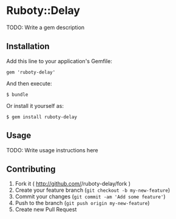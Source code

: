 # Ruboty::Delay

TODO: Write a gem description

## Installation

Add this line to your application's Gemfile:

    gem 'ruboty-delay'

And then execute:

    $ bundle

Or install it yourself as:

    $ gem install ruboty-delay

## Usage

TODO: Write usage instructions here

## Contributing

1. Fork it ( http://github.com/<my-github-username>/ruboty-delay/fork )
2. Create your feature branch (`git checkout -b my-new-feature`)
3. Commit your changes (`git commit -am 'Add some feature'`)
4. Push to the branch (`git push origin my-new-feature`)
5. Create new Pull Request
